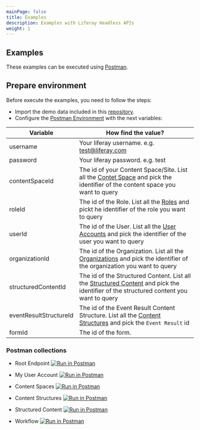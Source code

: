 ```yaml
---
mainPage: false
title: Examples
description: Examples with Liferay Headless APIs
weight: 1
---
```


## Examples

These examples can be executed using [Postman](https://www.getpostman.com/).

## Prepare environment

Before execute the examples, you need to follow the steps:
- Import the demo data included in this [repository](https://github.com/liferay-labs/headless-apio-demo).
- Configure the [Postman Environment](https://learning.getpostman.com/docs/postman/environments_and_globals/manage_environments/) with the next variables:

| Variable               | How find the value?                                                          |
|------------------------|------------------------------------------------------------------------------|
| username               | Your liferay username. e.g. test@liferay.com                                 |
| password               | Your liferay password. e.g. test                                             |
| contentSpaceId         | The id of your Content Space/Site. List all the [Contet Space](/docs/contet-space/index.html) and pick the identifier of the content space you want to query|
| roleId                 | The id of the Role. List all the [Roles](/docs/roles/index.html) and pickt he identifier of the role you want to query|
| userId                 | The id of the User. List all the [User Accounts](/docs/user-account/index.html) and pick the identifier of the user you want to query|
| organizationId         | The id of the Organization. List all the [Organizations](/docs/organization/index.html) and pick the identifier of the organization you want to query| |
| structuredContentId    | The id of the Structured Content. List all the [Structured Content](/docs/content-space/structuredContents/index.html) and pick the identifier of the structured content you want to query|
| eventResultStructureId | The id of the Event Result Content Structure. List all the [Content Structures](/docs/content-structure/index.html) and pick the `Event Result` id|
| formId                 | The id of the form. | 

### Postman collections

* Root Endpoint [![Run in Postman](https://run.pstmn.io/button.svg)](https://app.getpostman.com/run-collection/4eaef9d6ba43fe179a15)

* My User Account [![Run in Postman](https://run.pstmn.io/button.svg)](https://app.getpostman.com/run-collection/d0d8c0f27a04d22ba3f7)

* Content Spaces [![Run in Postman](https://run.pstmn.io/button.svg)](https://app.getpostman.com/run-collection/625390af8a347edae5c9)

* Content Structures [![Run in Postman](https://run.pstmn.io/button.svg)](https://app.getpostman.com/run-collection/203e52fd8ab013b9273d)

* Structured Content [![Run in Postman](https://run.pstmn.io/button.svg)](https://app.getpostman.com/run-collection/fd09da20da25956af16e)

* Workflow [![Run in Postman](https://run.pstmn.io/button.svg)](https://app.getpostman.com/run-collection/ff849ad861374e6676c3)